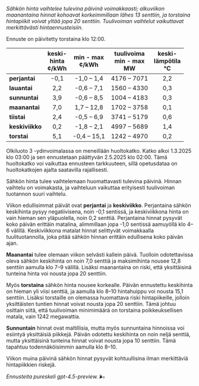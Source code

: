 *Sähkön hinta vaihtelee tulevina päivinä voimakkaasti; alkuviikon maanantaina hinnat kohoavat korkeimmillaan lähes 13 senttiin, ja torstaina hintapiikit voivat yltää jopa 20 senttiin. Tuulivoiman vaihtelut vaikuttavat merkittävästi hintaennusteisiin.*

Ennuste on päivitetty torstaina klo 12:00.

|             | keski-<br>hinta<br>¢/kWh | min - max<br>¢/kWh | tuulivoima<br>min - max<br>MW | keski-<br>lämpötila<br>°C |
|:------------|:------------------------:|:------------------:|:----------------------------:|:--------------------------:|
| **perjantai**   |          -0,1            |    -1,0 – 1,4      |         4176 – 7071          |             2,2            |
| **lauantai**    |           2,2            |    -0,6 – 7,1      |         1560 – 4330          |             0,3            |
| **sunnuntai**   |           3,9            |    -0,6 – 8,5      |         1004 – 4183          |             0,3            |
| **maanantai**   |           7,0            |    1,7 – 12,8      |         1702 – 3758          |             0,1            |
| **tiistai**     |           2,4            |    -0,5 – 6,9      |         3741 – 5179          |             0,6            |
| **keskiviikko** |           0,2            |    -1,8 – 2,1      |         4997 – 5689          |             1,4            |
| **torstai**     |           5,1            |   -0,4 – 15,1      |         1242 – 4970          |             0,2            |

Olkiluoto 3 -ydinvoimalassa on meneillään huoltokatko. Katko alkoi 1.3.2025 klo 03:00 ja sen ennustetaan päättyvän 2.5.2025 klo 02:00. Tämä huoltokatko voi vaikuttaa ennusteen tarkkuuteen, sillä opetusdataa on huoltokatkojen ajalta saatavilla rajallisesti.

Sähkön hinta tulee vaihtelemaan huomattavasti tulevina päivinä. Hinnan vaihtelu on voimakasta, ja vaihteluun vaikuttaa erityisesti tuulivoiman tuotannon suuri vaihtelu.

Viikon edullisimmat päivät ovat **perjantai** ja **keskiviikko**. Perjantaina sähkön keskihinta pysyy negatiivisena, noin -0,1 sentissä, ja keskiviikkona hinta on vain hieman sen yläpuolella, noin 0,2 senttiä. Perjantaina hinnat pysyvät koko päivän erittäin matalina, alimmillaan jopa -1,0 sentissä aamuyöllä klo 4–6 välillä. Keskiviikkona matalat hinnat selittyvät voimakkaalla tuulituotannolla, joka pitää sähkön hinnan erittäin edullisena koko päivän ajan.

**Maanantai** tulee olemaan viikon selvästi kallein päivä. Tuolloin odotettavissa oleva sähkön keskihinta on noin 7,0 senttiä ja maksimihinta nousee 12,8 senttiin aamulla klo 7–9 välillä. Lisäksi maanantaina on riski, että yksittäisinä tunteina hinta voi nousta jopa 20 senttiin.

Myös **torstaina** sähkön hinta nousee korkealle. Päivän ennustettu keskihinta on hieman yli viisi senttiä, ja aamulla klo 8–10 hintahuippu voi nousta 15,1 senttiin. Lisäksi torstaille on olemassa huomattava riski hintapiikeille, jolloin yksittäisten tuntien hinnat voivat nousta jopa 20 senttiin. Tämä johtuu osittain siitä, että tuulivoiman minimimäärä on torstaina poikkeuksellisen matala, vain 1242 megawattia.

**Sunnuntain** hinnat ovat maltillisia, mutta myös sunnuntaina hinnoissa voi esiintyä yksittäisiä piikkejä. Päivän odotettu keskihinta on noin neljä senttiä, mutta yksittäisinä tunteina hinnat voivat nousta jopa 10 senttiin. Tämä tapahtuu todennäköisimmin aamulla klo 8–10.

Viikon muina päivinä sähkön hinnat pysyvät kohtuullisina ilman merkittäviä hintapiikkien riskejä.

*Ennusteita pureskeli gpt-4.5-preview.* 🌬️
